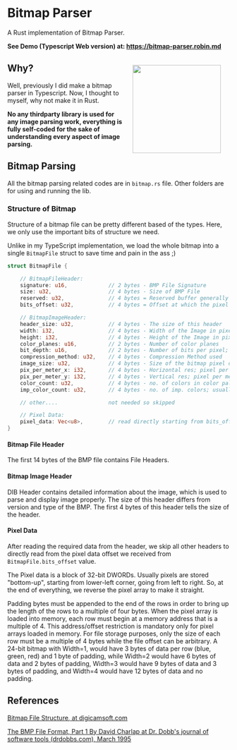 # Bitmap Parser

A Rust implementation of Bitmap Parser.

**See Demo (Typescript Web version) at: https://bitmap-parser.robin.md**

<img src="https://rustacean.net/assets/rustacean-flat-happy.svg" width="200px" style="float: right; margin: 20px;"/>

## Why?

Well, previously I did make a bitmap parser in Typescript. Now, I thought to myself, why not make it in Rust.

**No any thirdparty library is used for any image parsing work, everything is fully self-coded for the sake of understanding every aspect of image parsing.**

## Bitmap Parsing

All the bitmap parsing related codes are in `bitmap.rs` file. Other folders are for using and running the lib.

### Structure of Bitmap

Structure of a bitmap file can be pretty different based of the types. Here, we only use the important bits of structure we need.

Unlike in my TypeScript implementation, we load the whole bitmap into a single `BitmapFile` struct to save time and pain in the ass ;)

```rs
struct BitmapFile {

    // BitmapFileHeader:
    signature: u16,             // 2 bytes - BMP File Signature
    size: u32,                  // 4 bytes - Size of BMP File
    reserved: u32,              // 4 bytes = Reserved buffer generally used by application creating the image
    bits_offset: u32,           // 4 bytes = Offset at which the pixel data starts

    // BitmapImageHeader:
    header_size: u32,           // 4 bytes - The size of this header
    width: i32,                 // 4 bytes - Width of the Image in pixels
    height: i32,                // 4 bytes - Height of the Image in pixels
    color_planes: u16,          // 2 bytes - Number of color planes
    bit_depth: u16,             // 2 bytes - Number of bits per pixel; usually 8, 16, 24 and 32
    compression_method: u32,    // 4 bytes - Compression Method used
    image_size: u32,            // 4 bytes - Size of the bitmap pixel data
    pix_per_meter_x: i32,       // 4 bytes - Horizontal res; pixel per meter (signed int)
    pix_per_meter_y: i32,       // 4 bytes - Vertical res; pixel per meter (signed int)
    color_count: u32,           // 4 bytes - no. of colors in color palette
    imp_color_count: u32,       // 4 bytes - no. of imp. colors; usually ignored

    // other....                not needed so skipped

    // Pixel Data:
    pixel_data: Vec<u8>,        // read directly starting from bits_offset value
}
```

#### **Bitmap File Header**

The first 14 bytes of the BMP file contains File Headers.

#### **Bitmap Image Header**

DIB Header contains detailed information about the image, which is used to parse and display image properly. The size of this header differs from version and type of the BMP. The first 4 bytes of this header tells the size of the header.

#### **Pixel Data**

After reading the required data from the header, we skip all other headers to directly read from the pixel data offset we received from `BitmapFile.bits_offset` value.

The Pixel data is a block of 32-bit DWORDs. Usually pixels are stored "bottom-up", starting from lower-left corner, going from left to right. So, at the end of everything, we reverse the pixel array to make it straight.

Padding bytes must be appended to the end of the rows in order to bring up the length of the rows to a multiple of four bytes. When the pixel array is loaded into memory, each row must begin at a memory address that is a multiple of 4. This address/offset restriction is mandatory only for pixel arrays loaded in memory. For file storage purposes, only the size of each row must be a multiple of 4 bytes while the file offset can be arbitrary. A 24-bit bitmap with Width=1, would have 3 bytes of data per row (blue, green, red) and 1 byte of padding, while Width=2 would have 6 bytes of data and 2 bytes of padding, Width=3 would have 9 bytes of data and 3 bytes of padding, and Width=4 would have 12 bytes of data and no padding.

## References

[Bitmap File Structure, at digicamsoft.com](https://www.digicamsoft.com/bmp/bmp.html)

[The BMP File Format, Part 1 By David Charlap at Dr. Dobb's journal of software tools (drdobbs.com), March 1995](https://drdobbs.com/architecture-and-design/the-bmp-file-format-part-1/184409517)

